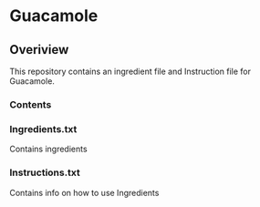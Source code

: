 # Guacamole

## Overiview
This repository contains an ingredient file and Instruction file for Guacamole.

### Contents
### Ingredients.txt
 
 Contains ingredients
 
 ### Instructions.txt
 
 Contains info on how to use Ingredients
 
 
